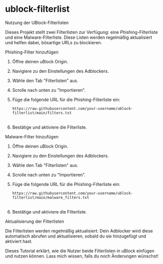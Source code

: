 # ublock-filterlist

Nutzung der UBlock-Filterlisten

Dieses Projekt stellt zwei Filterlisten zur Verfügung: eine Phishing-Filterliste und eine Malware-Filterliste. Diese Listen werden regelmäßig aktualisiert und helfen dabei, bösartige URLs zu blockieren.

Phishing-Filter hinzufügen

1. Öffne deinen uBlock Origin.

2. Navigiere zu den Einstellungen des Adblockers.

3. Wähle den Tab "Filterlisten" aus.

4. Scrolle nach unten zu "Importieren".

5. Füge die folgende URL für die Phishing-Filterliste ein:


    ```https://raw.githubusercontent.com/your-username/ublock-filterlist/main/filters.txt```<br/><br/>


6. Bestätige und aktiviere die Filterliste.

Malware-Filter hinzufügen

1. Öffne deinen uBlock Origin.

2. Navigiere zu den Einstellungen des Adblockers.

3. Wähle den Tab "Filterlisten" aus.

4. Scrolle nach unten zu "Importieren".

5. Füge die folgende URL für die Phishing-Filterliste ein:

    ```https://raw.githubusercontent.com/your-username/ublock-filterlist/main/malware_filters.txt```<br/><br/>

7. Bestätige und aktiviere die Filterliste.

Aktualisierung der Filterlisten

Die Filterlisten werden regelmäßig aktualisiert. Dein Adblocker wird diese automatisch abrufen und aktualisieren, sobald du sie hinzugefügt und aktiviert hast.

Dieses Tutorial erklärt, wie die Nutzer beide Filterlisten in uBlock einfügen und nutzen können. Lass mich wissen, falls du noch Änderungen wünschst!
